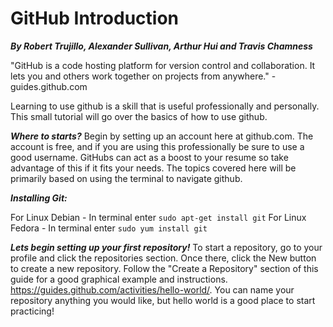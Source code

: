 # GitHub Introduction

***By Robert Trujillo, Alexander Sullivan, Arthur Hui and Travis Chamness***

"GitHub is a code hosting platform for version control and collaboration. It lets you and others work together on projects from anywhere." - guides.github.com

Learning to use github is a skill that is useful professionally and personally. This small tutorial will go over the basics of how to use github.

***Where to starts?*** Begin by setting up an account here at github.com. The account is free, and if you are using this professionally be sure to use a good username. GitHubs can act as a boost to your resume so take advantage of this if it fits your needs. The topics covered here will be primarily based on using the terminal to navigate github. 

***Installing Git:***

For Linux Debian - In terminal enter ```sudo apt-get install git```
For Linux Fedora - In terminal enter ```sudo yum install git```


***Lets begin setting up your first repository!*** To start a repository, go to your profile and click the repositories section. Once there, click the New button to create a new repository. Follow the "Create a Repository" section of this guide for a good graphical example and instructions. https://guides.github.com/activities/hello-world/. You can name your repository anything you would like, but hello world is a good place to start practicing!


